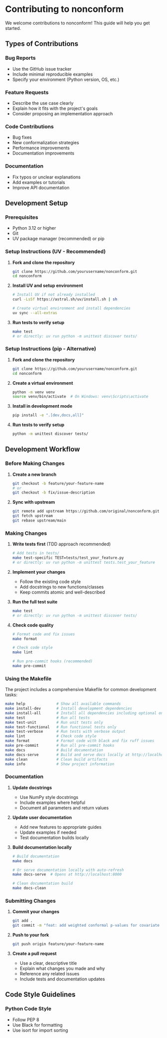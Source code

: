 # Contributing to nonconform

We welcome contributions to nonconform! This guide will help you get started.

## Types of Contributions

### Bug Reports
- Use the GitHub issue tracker
- Include minimal reproducible examples
- Specify your environment (Python version, OS, etc.)

### Feature Requests
- Describe the use case clearly
- Explain how it fits with the project's goals
- Consider proposing an implementation approach

### Code Contributions
- Bug fixes
- New conformalization strategies
- Performance improvements
- Documentation improvements

### Documentation
- Fix typos or unclear explanations
- Add examples or tutorials
- Improve API documentation

## Development Setup

### Prerequisites
- Python 3.12 or higher
- Git
- UV package manager (recommended) or pip

### Setup Instructions (UV - Recommended)

1. **Fork and clone the repository**
   ```bash
   git clone https://github.com/yourusername/nonconform.git
   cd nonconform
   ```

2. **Install UV and setup environment**
   ```bash
   # Install UV if not already installed
   curl -LsSf https://astral.sh/uv/install.sh | sh
   
   # Create virtual environment and install dependencies
   uv sync --all-extras
   ```

3. **Run tests to verify setup**
   ```bash
   make test
   # or directly: uv run python -m unittest discover tests/
   ```

### Setup Instructions (pip - Alternative)

1. **Fork and clone the repository**
   ```bash
   git clone https://github.com/yourusername/nonconform.git
   cd nonconform
   ```

2. **Create a virtual environment**
   ```bash
   python -m venv venv
   source venv/bin/activate  # On Windows: venv\Scripts\activate
   ```

3. **Install in development mode**
   ```bash
   pip install -e ".[dev,docs,all]"
   ```

4. **Run tests to verify setup**
   ```bash
   python -m unittest discover tests/
   ```

## Development Workflow

### Before Making Changes

1. **Create a new branch**
   ```bash
   git checkout -b feature/your-feature-name
   # or
   git checkout -b fix/issue-description
   ```

2. **Sync with upstream**
   ```bash
   git remote add upstream https://github.com/original/nonconform.git
   git fetch upstream
   git rebase upstream/main
   ```

### Making Changes

1. **Write tests first** (TDD approach recommended)
   ```bash
   # Add tests in tests/
   make test-specific TEST=tests/test_your_feature.py
   # or directly: uv run python -m unittest tests.test_your_feature
   ```

2. **Implement your changes**
   - Follow the existing code style
   - Add docstrings to new functions/classes
   - Keep commits atomic and well-described

3. **Run the full test suite**
   ```bash
   make test
   # or directly: uv run python -m unittest discover tests/
   ```

4. **Check code quality**
   ```bash
   # Format code and fix issues
   make format
   
   # Check code style
   make lint
   
   # Run pre-commit hooks (recommended)
   make pre-commit
   ```

### Using the Makefile

The project includes a comprehensive Makefile for common development tasks:

```bash
make help              # Show all available commands
make install-dev       # Install development dependencies
make install-all       # Install all dependencies including optional ones
make test              # Run all tests
make test-unit         # Run unit tests only
make test-functional   # Run functional tests only
make test-verbose      # Run tests with verbose output
make lint              # Check code style
make format            # Format code with black and fix ruff issues
make pre-commit        # Run all pre-commit hooks
make docs              # Build documentation
make docs-serve        # Build and serve docs locally at http://localhost:8000
make clean             # Clean build artifacts
make info              # Show project information
```

### Documentation

1. **Update docstrings**
   - Use NumPy style docstrings
   - Include examples where helpful
   - Document all parameters and return values

2. **Update user documentation**
   - Add new features to appropriate guides
   - Update examples if needed
   - Test documentation builds locally

3. **Build documentation locally**
   ```bash
   # Build documentation
   make docs
   
   # Or serve documentation locally with auto-refresh
   make docs-serve  # Opens at http://localhost:8000
   
   # Clean documentation build
   make docs-clean
   ```

### Submitting Changes

1. **Commit your changes**
   ```bash
   git add .
   git commit -m "feat: add weighted conformal p-values for covariate shift"
   ```

2. **Push to your fork**
   ```bash
   git push origin feature/your-feature-name
   ```

3. **Create a pull request**
   - Use a clear, descriptive title
   - Explain what changes you made and why
   - Reference any related issues
   - Include tests and documentation updates

## Code Style Guidelines

### Python Code Style
- Follow PEP 8
- Use Black for formatting
- Use isort for import sorting